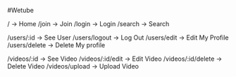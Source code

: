 #Wetube

/ -> Home
/join -> Join
/login -> Login
/search -> Search

/users/:id -> See User
/users/logout -> Log Out
/users/edit -> Edit My Profile
/users/delete -> Delete My profile

/videos/:id -> See Video
/videos/:id/edit -> Edit Video
/videos/:id/delete -> Delete Video
/videos/upload -> Upload Video
